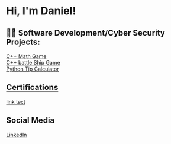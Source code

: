 <h1>Hi, I'm Daniel!

<h2>👨‍💻 Software Development/Cyber Security Projects:</h2>
<a href="https://replit.com/@danieltheo00/mathgame">C++ Math Game</a><br>
<a href="https://replit.com/@danieltheo00/battleshipgame#main.cpp">C++ battle Ship Game</a><br>
<a href="https://replit.com/@danieltheo00/Tip-Calculator">Python Tip Calculator

<h2> Certifications </h2>
<a href="ECC-CEH-Certificate.pdf">link text</a> 

<h2>Social Media</h2>
<p><a href="https://www.linkedin.com/in/daniel-rodriguez-b88a7b222/" target="_blank">LinkedIn</a><p/>
